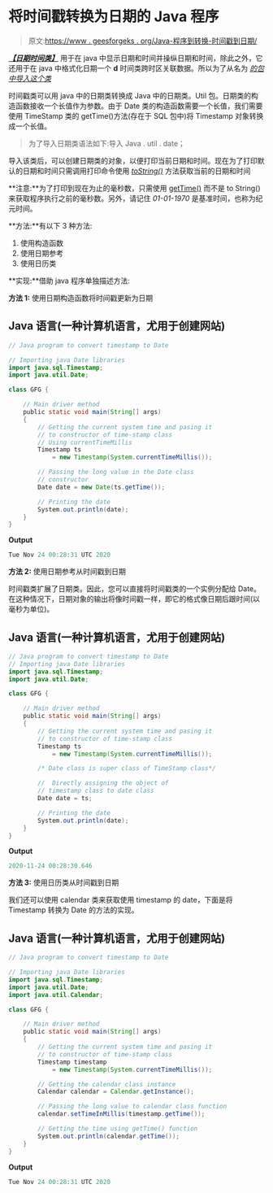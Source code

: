 # 将时间戳转换为日期的 Java 程序

> 原文:[https://www . geesforgeks . org/Java-程序到转换-时间戳到日期/](https://www.geeksforgeeks.org/java-program-to-convert-timestamp-to-date/)

[***【日期时间类】***](https://www.geeksforgeeks.org/date-class-java-examples/) 用于在 java 中显示日期和时间并操纵日期和时间，除此之外，它还用于在 java 中格式化日期一个 **d** 时间类跨时区关联数据。所以为了从名为 [*的包中导入这个类*](https://www.geeksforgeeks.org/java-util-package-java/)

时间戳类可以用 java 中的日期类转换成 Java 中的日期类。Util 包。日期类的构造函数接收一个长值作为参数。由于 Date 类的构造函数需要一个长值，我们需要使用 TimeStamp 类的 getTime()方法(存在于 SQL 包中)将 Timestamp 对象转换成一个长值。

> 为了导入日期类语法如下:导入 Java . util . date；

导入该类后，可以创建日期类的对象，以便打印当前日期和时间。现在为了打印默认的日期和时间只需调用打印命令使用 [*toString()*](https://www.geeksforgeeks.org/integer-tostring-in-java/) 方法获取当前的日期和时间

**注意:**为了打印到现在为止的毫秒数，只需使用 [getTime()](https://www.geeksforgeeks.org/java-sql-timestamp-gettime-function-with-examples/) 而不是 to String()来获取程序执行之前的毫秒数。另外，请记住 *01-01-1970* 是基准时间，也称为纪元时间。

**方法:**有以下 3 种方法:

1.  使用构造函数
2.  使用日期参考
3.  使用日历类

**实现:**借助 java 程序单独描述方法:

**方法 1:** 使用日期构造函数将时间戳更新为日期

## Java 语言(一种计算机语言，尤用于创建网站)

```java
// Java program to convert timestamp to Date

// Importing java Date libraries
import java.sql.Timestamp;
import java.util.Date;

class GFG {

    // Main driver method
    public static void main(String[] args)
    {
        // Getting the current system time and pasing it
        // to constructor of time-stamp class
        // Using currentTimeMillis
        Timestamp ts
            = new Timestamp(System.currentTimeMillis());

        // Passing the long value in the Date class
        // constructor
        Date date = new Date(ts.getTime());

        // Printing the date
        System.out.println(date);
    }
}
```

**Output**

```java
Tue Nov 24 00:28:31 UTC 2020
```

**方法 2:** 使用日期参考从时间戳到日期

时间戳类扩展了日期类。因此，您可以直接将时间戳类的一个实例分配给 Date。在这种情况下，日期对象的输出将像时间戳一样，即它的格式像日期后跟时间(以毫秒为单位)。

## Java 语言(一种计算机语言，尤用于创建网站)

```java
// Java program to convert timestamp to Date
// Importing java Date libraries
import java.sql.Timestamp;
import java.util.Date;

class GFG {

    // Main driver method
    public static void main(String[] args)
    {
        // Getting the current system time and pasing it
        // to constructor of time-stamp class
        Timestamp ts
            = new Timestamp(System.currentTimeMillis());

        /* Date class is super class of TimeStamp class*/

        //  Directly assigning the object of
        // timestamp class to date class
        Date date = ts;

        // Printing the date
        System.out.println(date);
    }
}
```

**Output**

```java
2020-11-24 00:28:30.646
```

**方法 3:** 使用日历类从时间戳到日期

我们还可以使用 calendar 类来获取使用 timestamp 的 date，下面是将 Timestamp 转换为 Date 的方法的实现。

## Java 语言(一种计算机语言，尤用于创建网站)

```java
// Java program to convert timestamp to Date

// Importing java Date libraries
import java.sql.Timestamp;
import java.util.Date;
import java.util.Calendar;

class GFG {

    // Main driver method
    public static void main(String[] args)
    {
        // Getting the current system time and pasing it
        // to constructor of time-stamp class
        Timestamp timestamp
            = new Timestamp(System.currentTimeMillis());

        // Getting the calendar class instance
        Calendar calendar = Calendar.getInstance();

        // Passing the long value to calendar class function
        calendar.setTimeInMillis(timestamp.getTime());

        // Getting the time using getTime() function
        System.out.println(calendar.getTime());
    }
}
```

**Output**

```java
Tue Nov 24 00:28:31 UTC 2020
```